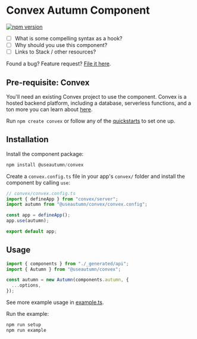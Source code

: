 # Convex Autumn Component

[![npm version](https://badge.fury.io/js/@convex-dev%2Fautumn.svg)](https://badge.fury.io/js/@convex-dev%2Fautumn)

<!-- START: Include on https://convex.dev/components -->

- [ ] What is some compelling syntax as a hook?
- [ ] Why should you use this component?
- [ ] Links to Stack / other resources?

Found a bug? Feature request? [File it here](https://github.com/useautumn/autumn-js/issues).

## Pre-requisite: Convex

You'll need an existing Convex project to use the component.
Convex is a hosted backend platform, including a database, serverless functions,
and a ton more you can learn about [here](https://docs.convex.dev/get-started).

Run `npm create convex` or follow any of the [quickstarts](https://docs.convex.dev/home) to set one up.

## Installation

Install the component package:

```ts
npm install @useautumn/convex
```

Create a `convex.config.ts` file in your app's `convex/` folder and install the component by calling `use`:

```ts
// convex/convex.config.ts
import { defineApp } from "convex/server";
import autumn from "@useautumn/convex/convex.config";

const app = defineApp();
app.use(autumn);

export default app;
```

## Usage

```ts
import { components } from "./_generated/api";
import { Autumn } from "@useautumn/convex";

const autumn = new Autumn(components.autumn, {
  ...options,
});
```

See more example usage in [example.ts](./example/convex/example.ts).

Run the example:

```sh
npm run setup
npm run example
```
<!-- END: Include on https://convex.dev/components -->
